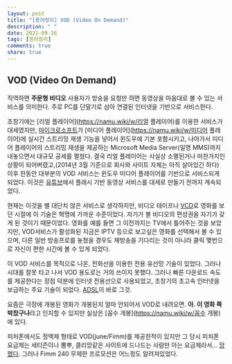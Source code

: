 ```yaml
---
layout: post
title: "[용어정리] VOD (Video On Demand)"
description: " "
date: 2021-09-16
tags: [용어정리]
comments: true
share: true
---
```


## VOD (Video On Demand)

직역하면 **주문형 비디오** 사용자가 방송을 요청만 하면 동영상을 마음대로 볼 수 있는 서비스를 의미한다. 주로 PC를 단말기로 삼아 연결된 인터넷을 기반으로 서비스한다.

  초창기에는 [리얼 플레이어](https://namu.wiki/w/리얼 플레이어)를 이용한 서비스가 대세였지만, [마이크로소프트](https://namu.wiki/w/마이크로소프트)가 [미디어 플레이어](https://namu.wiki/w/미디어 플레이어)에 실시간 스트리밍 재생 기능을 넣어서 윈도우에 기본 포함시키고, 나아가서 미디어 플레이어의 스트리밍 재생을 제공하는 Microsoft Media Server(일명 MMS)까지 내놓으면서 대규모 공세를 펼쳤다. 결국 리얼 플레이어는 사실상 소멸된거나 마찬가지인 상황이 되어버렸고,(2014년 3월 기준으로 회사와 사이트 자체는 아직 살아있긴 하다) 이후 한동안 대부분의 VOD 서비스는 윈도우 미디어 플레이어를 기반으로 서비스되게 되었다. 이것은 [유튜브](https://namu.wiki/w/유튜브)에서 플래시 기반 동영상 서비스를 대세로 만들기 전까지 계속되었다.

현재는 이것을 별 대단치 않은 서비스로 생각하지만, 비디오 테이프나 [VCD](https://namu.wiki/w/VCD)로 영화를 보던 시절에 이 기술은 혁명에 가까운 수준이었다. 자기가 볼 비디오의 편성권을 자기가 갖게 된 것이기 때문이었다. 영화를 예를 들면 그 이전까지는 TV에서 틀어주는 것을 보았지만, VOD서비스가 활성화된 지금은 IPTV 등으로 보고싶은 영화를 선택해서 볼 수 있으며, 다른 일반 방송프로를 놓쳤을 경우도 재방송을 기다리는 것이 아니라 클릭 몇번으로 자신이 편한 시간에 볼 수 있게 되었다.

이 VOD 서비스를 목적으로 나온, 전화선을 이용한 전용 유선망 기술이 있었다. 그러나 시대를 잘못 타고 나서 VOD 용도로는 거의 쓰이지 못했다. 그러나 빠른 다운로드 속도를 제공한다는 장점 덕분에 인터넷 전용선으로 사용되었고, 초창기의 초고속 인터넷을 보급하는 주요 기술이 되었다. [ADSL](https://namu.wiki/w/ADSL)이 바로 그것.

요즘은 극장에 개봉된 영화가 개봉된지 얼마 안되어서 VOD로 내려오면. **아. 이 영화 쪽박찼구나**라고 인지할 수 있지만 실상은 [꼼수 개봉](https://namu.wiki/w/꼼수 개봉)에 있다.

피처폰에서도 정액제 형태로 VOD(june/Fimm)를 제공한적이 있지만 그 당시 피처폰 요금제는 세티즌이나 뽐뿌, 클리앙같은 사이트에 드나드는 사람만 아는 요금제라서... [망했다](https://namu.wiki/w/망했어요). 그러나 Fimm 240 무제한 프로모션은 어느정도 알려져있었다.  

